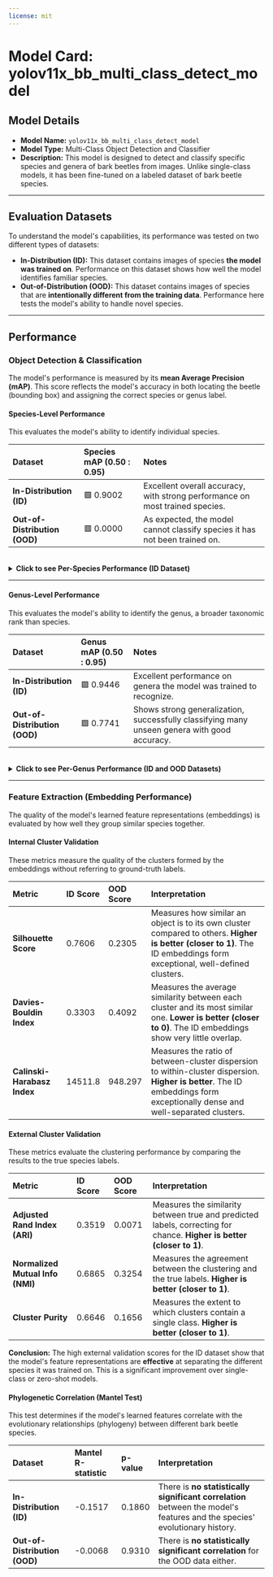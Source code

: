 ```yaml
---
license: mit
---
```

# Model Card: yolov11x_bb_multi_class_detect_model

## Model Details
- **Model Name:** `yolov11x_bb_multi_class_detect_model`
- **Model Type:** Multi-Class Object Detection and Classifier
- **Description:** This model is designed to detect and classify specific species and genera of bark beetles from images. Unlike single-class models, it has been fine-tuned on a labeled dataset of bark beetle species.

---

## Evaluation Datasets

To understand the model's capabilities, its performance was tested on two different types of datasets:

-   **In-Distribution (ID):** This dataset contains images of species **the model was trained on**. Performance on this dataset shows how well the model identifies familiar species.
-   **Out-of-Distribution (OOD):** This dataset contains images of species that are **intentionally different from the training data**. Performance here tests the model's ability to handle novel species.

---

## Performance

### Object Detection & Classification
The model's performance is measured by its **mean Average Precision (mAP)**. This score reflects the model's accuracy in both locating the beetle (bounding box) and assigning the correct species or genus label.

#### Species-Level Performance
This evaluates the model's ability to identify individual species.

| Dataset | Species mAP (0.50 : 0.95) | Notes |
| :--- | :--- | :--- |
| **In-Distribution (ID)** | 🟩 0.9002 | Excellent overall accuracy, with strong performance on most trained species. |
| **Out-of-Distribution (OOD)**| 🟥 0.0000 | As expected, the model cannot classify species it has not been trained on. |

<br>

<details>
<summary><b>Click to see Per-Species Performance (ID Dataset)</b></summary>

*The following list is sorted by Average Precision (AP) from lowest to highest to highlight the most challenging species for the model to identify.*

| Species | AP Score |
| :--- | :--- |
| Scolytus_multistriatus | 0.0222 |
| Dendroctonus_rufipennis | 0.1667 |
| Euwallacea_validus | 0.2222 |
| Hylesinus_aculeatus | 0.3626 |
| Ips_grandicollis | 0.4074 |
| Dryocoetes_autographus | 0.5500 |
| Trypodendron_domesticum | 0.6875 |
| Xyleborus_celsus | 0.7069 |
| Orthotomicus_caelatus | 0.7284 |
| Ambrosiodmus_minor | 0.8017 |
| Ambrosiophilus_atratus | 0.9049 |
| Hylurgus_ligniperda | 0.9361 |
| Pityogenes_chalcographus | 0.9367 |
| Xylosandrus_germanus | 0.9600 |
| Ips_typographus | 0.9659 |
| Coccotrypes_dactyliperda | 0.9671 |
| Scolytus_schevyrewi | 0.9672 |
| Ips_sexdentatus | 0.9678 |
| Monarthrum_mali | 0.9690 |
| Dendroctonus_terebrans | 0.9695 |
| Xylosandrus_crassiusculus | 0.9707 |
| Xyleborus_ferrugineus | 0.9718 |
| Xyleborinus_saxesenii | 0.9732 |
| Xylosandrus_compactus | 0.9777 |
| Monarthrum_fasciatum | 0.9791 |
| Euplatypus_compositus | 0.9828 |
| Pagiocerus_frontalis | 0.9829 |
| Xylosandrus_amputatus | 0.9826 |
| Hypothenemus_hampei | 0.9822 |
| Cnestus_mutilatus | 0.9853 |
| Cryptocarenus_heveae | 0.9854 |
| Hylesinus_varius | 0.9859 |
| Ips_calligraphus | 0.9862 |
| Ips_avulsus | 0.9877 |
| Orthotomicus_erosus | 0.9879 |
| Cyclorhipidion_pelliculosum | 0.9886 |
| Dendroctonus_valens | 0.9898 |
| Hylesinus_toranio | 0.9890 |
| Scolytodes_glaber | 0.9896 |
| Hylurgops_palliatus | 0.9901 |
| Pityophthorus_juglandis | 0.9902 |
| Hylastes_porculus | 0.9902 |
| Xyleborus_glabratus | 0.9905 |
| Xyleborus_affinis | 0.9916 |
| Euwallacea_fornicatus | 0.9918 |
| Coccotrypes_carpophagus | 0.9921 |
| Myoplatypus_flavicornis | 0.9947 |
| Ctonoxylon_hagedorn | 0.9958 |
| Euwallacea_perbrevis | 0.9968 |
| Platypus_cylindrus | 0.9979 |
| Phloeosinus_dentatus | 0.9980 |
| Tomicus_destruens | 0.9995 |
| Anisandrus_sayi | 0.9998 |
| Xylosandrus_morigerus | 0.9998 |
| Ips_duplicatus | 0.9998 |
| Pycnarthrum_hispidium | 0.9999 |
| Coptoborus_ricini | 0.9999 |
| Anisandrus_dispar | 0.9581 |
| Ips_acuminatus | 1.0000 |
| Platypus_koryoensis | 1.0000 |
| Hylesinus_crenatus | 1.0000 |
| Hylastes_salebrosus | 1.0000 |

</details>

---
#### Genus-Level Performance
This evaluates the model's ability to identify the genus, a broader taxonomic rank than species.

| Dataset | Genus mAP (0.50 : 0.95) | Notes |
| :--- | :--- | :--- |
| **In-Distribution (ID)** | 🟩 0.9446 | Excellent performance on genera the model was trained to recognize. |
| **Out-of-Distribution (OOD)**| 🟩 0.7741 | Shows strong generalization, successfully classifying many unseen genera with good accuracy. |

<br>

<details>
<summary><b>Click to see Per-Genus Performance (ID and OOD Datasets)</b></summary>

*The following lists are sorted by Average Precision (AP) from lowest to highest to highlight the most challenging genera for the model to identify.*

**In-Distribution (ID) Genus Performance**
| Genus | AP Score |
| :--- | :--- |
| Dryocoetes | 0.7000 |
| Hypothenemus | 0.8866 |
| Trypodendron | 0.8875 |
| Pityogenes | 0.8938 |
| Scolytus | 0.9000 |
| Cryptocarenus | 0.9070 |
| Xylosandrus | 0.9113 |
| Taphrorychus | 0.9126 |
| Coptoborus | 0.9180 |
| Pityophthorus | 0.9213 |
| Xyleborinus | 0.9294 |
| Scolytodes | 0.9302 |
| Coccotrypes | 0.9326 |
| Euwallacea | 0.9415 |
| Pycnarthrum | 0.9467 |
| Pagiocerus | 0.9498 |
| Orthotomicus | 0.9529 |
| Xyleborus | 0.9555 |
| Monarthrum | 0.9565 |
| Ambrosiophilus | 0.9585 |
| Anisandrus | 0.9629 |
| Hylurgus | 0.9697 |
| Cnestus | 0.9735 |
| Ips | 0.9754 |
| Euplatypus | 0.9755 |
| Cyclorhipidion | 0.9773 |
| Phloeosinus | 0.9779 |
| Ctonoxylon | 0.9803 |
| Dendroctonus | 0.9832 |
| Hylesinus | 0.9846 |
| Hylurgops | 0.9865 |
| Platypus | 0.9909 |
| Ambrosiodmus | 0.9909 |
| Hylastes | 0.9922 |
| Myoplatypus | 0.9958 |
| Tomicus | 0.9980 |

<br>

**Out-of-Distribution (OOD) Genus Performance**
| Genus | AP Score |
| :--- | :--- |
| Dactylotrypes | 0.2583 |
| Cryptocarenus | 0.3832 |
| Cryphalus | 0.3869 |
| Pityogenes | 0.4214 |
| Crypturgus | 0.4846 |
| Carphoborus | 0.5185 |
| Hylocurus | 0.5189 |
| Polygraphus | 0.5222 |
| Premnobius | 0.6095 |
| Leptoxyleborus | 0.6294 |
| Dendroctonus | 0.6638 |
| Pycnarthrum | 0.6750 |
| Dinoplatypus | 0.6833 |
| Ernoporus | 0.6859 |
| Cyclorhipidion | 0.7087 |
| Hypothenemus | 0.7114 |
| Crossotarsus | 0.7176 |
| Wallacellus | 0.7400 |
| Pityoborus | 0.7556 |
| Diuncus | 0.7587 |
| Trypodendron | 0.7591 |
| Webbia | 0.7733 |
| Xylocleptes | 0.7872 |
| Dendroterus | 0.7867 |
| Monarthrum | 0.7929 |
| Gnathotrichus | 0.7926 |
| Cnestus | 0.7937 |
| Truncaudum | 0.8121 |
| Scolytus | 0.8172 |
| Hylastes | 0.8218 |
| Ambrosiodmus | 0.8233 |
| Xyloterinus | 0.8393 |
| Chaetoptelius | 0.8382 |
| Xyleborus | 0.8461 |
| Eccoptopterus | 0.8444 |
| Debus | 0.8500 |
| Heteroborips | 0.8533 |
| Xyleborinus | 0.8548 |
| Euwallacea | 0.8608 |
| Ips | 0.8682 |
| Hadrodemius | 0.8688 |
| Microperus | 0.8756 |
| Tomicus | 0.8829 |
| Eidophelus | 0.8838 |
| Coptoborus | 0.8929 |
| Pseudopityophthorus | 0.8970 |
| Metacorthylus | 0.9000 |
| Platypus | 0.9143 |
| Hylurgus | 0.9196 |
| Anisandrus | 0.9160 |
| Procryphalus | 0.9231 |
| Pityophthorus | 0.9401 |
| Dryocoetes | 0.9444 |
| Beaverium | 0.9545 |
| Tricosa | 0.9615 |
| Stegomerus | 0.9842 |
| Pseudowebbia | 0.9917 |
| Cnesinus | 1.0000 |

</details>

---
### Feature Extraction (Embedding Performance)
The quality of the model's learned feature representations (embeddings) is evaluated by how well they group similar species together.

#### Internal Cluster Validation
These metrics measure the quality of the clusters formed by the embeddings without referring to ground-truth labels.

| Metric | ID Score | OOD Score | Interpretation |
| :--- | :--- | :--- | :--- |
| **Silhouette Score** | 0.7606 | 0.2305 | Measures how similar an object is to its own cluster compared to others. **Higher is better (closer to 1)**. The ID embeddings form exceptional, well-defined clusters. |
| **Davies-Bouldin Index**| 0.3303 | 0.4092 | Measures the average similarity between each cluster and its most similar one. **Lower is better (closer to 0)**. The ID embeddings show very little overlap. |
| **Calinski-Harabasz Index**| 14511.8 | 948.297 | Measures the ratio of between-cluster dispersion to within-cluster dispersion. **Higher is better**. The ID embeddings form exceptionally dense and well-separated clusters. |

#### External Cluster Validation
These metrics evaluate the clustering performance by comparing the results to the true species labels.

| Metric | ID Score | OOD Score | Interpretation |
| :--- | :--- | :--- | :--- |
| **Adjusted Rand Index (ARI)** | 0.3519 | 0.0071 | Measures the similarity between true and predicted labels, correcting for chance. **Higher is better (closer to 1)**. |
| **Normalized Mutual Info (NMI)** | 0.6865 | 0.3254 | Measures the agreement between the clustering and the true labels. **Higher is better (closer to 1)**. |
| **Cluster Purity** | 0.6646 | 0.1656 | Measures the extent to which clusters contain a single class. **Higher is better (closer to 1)**. |

**Conclusion:** The high external validation scores for the ID dataset show that the model's feature representations are **effective** at separating the different species it was trained on. This is a significant improvement over single-class or zero-shot models.

#### Phylogenetic Correlation (Mantel Test)
This test determines if the model's learned features correlate with the evolutionary relationships (phylogeny) between different bark beetle species.

| Dataset | Mantel R-statistic | p-value | Interpretation |
| :--- | :--- | :--- | :--- |
| **In-Distribution (ID)** | -0.1517 | 0.1860 | There is **no statistically significant correlation** between the model's features and the species' evolutionary history. |
| **Out-of-Distribution (OOD)**| -0.0068 | 0.9310 | There is **no statistically significant correlation** for the OOD data either. |
